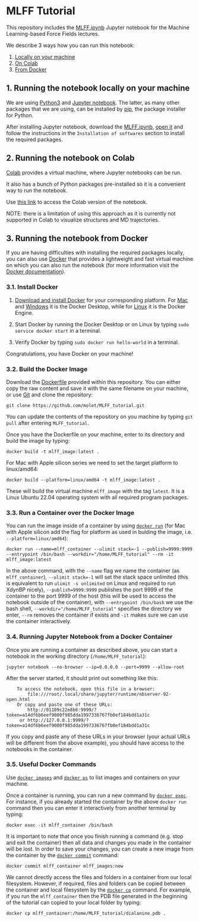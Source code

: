 # MLFF Tutorial

This repository includes the [MLFF.ipynb](./MLFF.ipynb) Jupyter notebook for the Machine Learning-based Force Fields lectures.

We describe 3 ways how you can run this notebook:

1. [Locally on your machine](#1-Running-the-notebook-locally-on-your-machine)
2. [On Colab](#2-Running-the-notebook-on-Colab)
3. [From Docker](#3-Running-the-notebook-from-Docker)

## 1. Running the notebook locally on your machine

We are using [Python3](https://www.python.org/) and [Jupyter notebook](https://jupyter.org/install).
The latter, as many other packages that we are using, can be installed by [pip](https://pip.pypa.io/en/stable/), the package installer for Python.

After installing Jupyter notebook, download the [MLFF.ipynb](./MLFF.ipynb), [open it](https://jupyter-notebook-beginner-guide.readthedocs.io/en/latest/execute.html) and follow the instructions in the `Installation of softwares` section to install the required packages.

## 2. Running the notebook on Colab

[Colab](https://colab.research.google.com/) provides a virtual machine, where Jupyter notebooks can be run.

It also has a bunch of Python packages pre-installed so it is a convenient way to run the notebook.

Use [this link](https://colab.research.google.com/drive/1bYlVBEH32tVemb_ZC-gNE2ucMHx6sTF1) to access the Colab version of the notebook.

NOTE: there is a limitation of using this approach as it is currently not supported in Colab to visualize structures and MD trajectories.

## 3. Running the notebook from Docker

If you are having difficulties with installing the required packages locally, you can also use [Docker](https://docs.docker.com/get-started/overview/) that provides a lightweight and fast virtual machine on which you can also run the notebook (for more information visit the [Docker documentation](https://docs.docker.com/)).

### 3.1. Install Docker

1. [Download and install Docker](https://docs.docker.com/get-docker/) for your corresponding platform. For [Mac](https://docs.docker.com/desktop/mac/install/) and [Windows](https://docs.docker.com/desktop/windows/install/) it is the Docker Desktop, while for [Linux](https://docs.docker.com/engine/install/) it is the Docker Engine.

2. Start Docker by running the Docker Desktop or on Linux by typing `sudo service docker start` in a terminal.

3. Verify Docker by typing `sudo docker run hello-world` in a terminal.

Congratulations, you have Docker on your machine!

### 3.2. Build the Docker Image

Download the [Dockerfile](./Dockerfile) provided within this repository. You can either copy the raw content and save it with the same filename on your machine, or use [Git](https://git-scm.com/downloads) and clone the repository:

```
git clone https://github.com/molet/MLFF_tutorial.git
```

You can update the contents of the repository on you machine by typing `git pull` after entering `MLFF_tutorial`.

Once you have the Dockerfile on your machine, enter to its directory and build the image by typing:

```
docker build -t mlff_image:latest .
```

For Mac with Apple silicon series we need to set the target platform to linux/amd64:

```
docker build --platform=linux/amd64 -t mlff_image:latest .
```

These will build the virtual machine `mlff_image` with the tag `latest`. It is a Linux Ubuntu 22.04 operating system with all required program packages.

### 3.3. Run a Container over the Docker Image

You can run the image inside of a container by using [`docker run`](https://docs.docker.com/engine/reference/commandline/run/) (for Mac with Apple silicon add the flag for platform as used in bulding the image, i.e. `--platform=linux/amd64`):

```
docker run --name=mlff_container --ulimit stack=-1 --publish=9999:9999 --entrypoint /bin/bash --workdir="/home/MLFF_tutorial" --rm -it mlff_image:latest
```

In the above command, with the `--name` flag we name the container (as `mlff_container`), `--ulimit stack=-1` will set the stack space unlimited (this is equivalent to run `ulimit -s unlimited` on Linux and required to run XdynBP nicely), `--publish=9999:9999` publishes the port 9999 of the container to the port 9999 of the host (this will be used to access the notebook outside of the container), with `--entrypoint /bin/bash` we use the bash shell, `--workdir="/home/MLFF_tutorial"` specifies the directory we enter, `--rm` removes the container if exists and `-it` makes sure we can use the container interactively.

### 3.4. Running Jupyter Notebook from a Docker Container

Once you are running a container as described above, you can start a notebook in the working directory (`/home/MLFF_tutorial`):

```
jupyter notebook --no-browser --ip=0.0.0.0 --port=9999 --allow-root
```

After the server started, it should print out something like this:

```
    To access the notebook, open this file in a browser:
        file:///root/.local/share/jupyter/runtime/nbserver-92-open.html
    Or copy and paste one of these URLs:
        http://01109c22e8b6:9999/?token=a14df6b6eef9000f985dda1997336767fb0ef184bdd1a31c
     or http://127.0.0.1:9999/?token=a14df6b6eef9000f985dda1997336767fb0ef184bdd1a31c
```

If you copy and paste any of these URLs in your browser (your actual URLs will be different from the above example), you should have access to the notebooks in the container.

### 3.5. Useful Docker Commands

Use [`docker images`](https://docs.docker.com/engine/reference/commandline/images/) and [`docker ps`](https://docs.docker.com/engine/reference/commandline/ps/) to list images and containers on your machine.

Once a container is running, you can run a new command by [`docker exec`](https://docs.docker.com/engine/reference/commandline/exec/). For instance, if you already started the container by the above `docker run` command then you can enter it interactively from another terminal by typing:

```
docker exec -it mlff_container /bin/bash
```

It is important to note that once you finish running a command (e.g. stop and exit the container) then all data and changes you made in the container will be lost. In order to save your changes, you can create a new image from the container by the [`docker commit`](https://docs.docker.com/engine/reference/commandline/commit/) command:

```
docker commit mlff_container mlff_images:new
```

We cannot directly access the files and folders in a container from our local filesystem. However, if required, files and folders can be copied between the container and local filesystem by the [`docker cp`](https://docs.docker.com/engine/reference/commandline/cp/) command. For example, if you run the `mlff_container` then the PDB file generated in the beginning of the tutorial can copied to your local folder by typing:

```
docker cp mlff_container:/home/MLFF_tutorial/dialanine.pdb .
